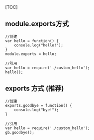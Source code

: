 [TOC]

## module.exports方式
```
//创建
var hello = function() {
    console.log("hello!");
}
module.exports = hello;

//引用
var hello = require('./custom_hello');
hello();
```
## exports 方式 (推荐)
```
//创建
exports.goodbye = function() {
    console.log("bye!");
}

//引用
var hello = require('./custom_hello');
gb.goodbye();
```